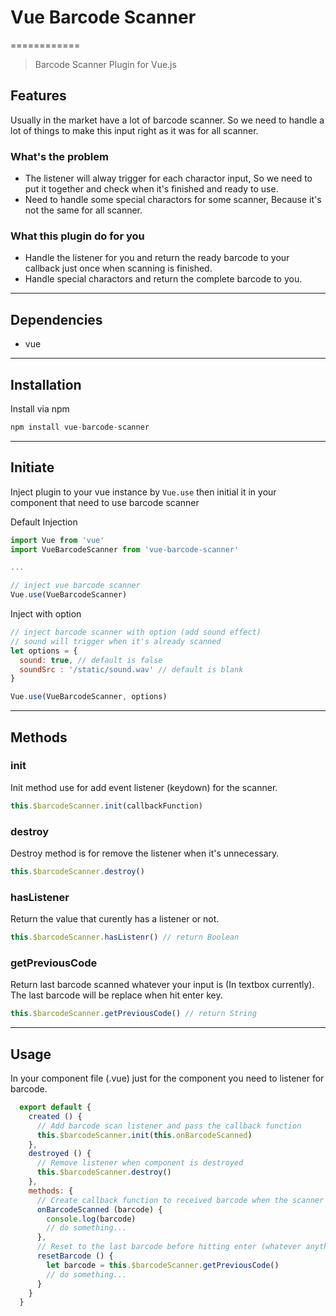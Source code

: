 # Vue Barcode Scanner
============
> Barcode Scanner Plugin for Vue.js

## Features
Usually in the market have a lot of barcode scanner. So we need to handle a lot of things to make this input right as it was for all scanner.

### What's the problem
* The listener will alway trigger for each charactor input, So we need to put it together and check when it's finished and ready to use.
* Need to handle some special charactors for some scanner, Because it's not the same for all scanner.

### What this plugin do for you
* Handle the listener for you and return the ready barcode to your callback just once when scanning is finished.
* Handle special charactors and return the complete barcode to you.

----------------------------------------
## Dependencies
* vue

----------------------------------------
## Installation
Install via npm

```javascript
npm install vue-barcode-scanner
```

----------------------------------------
## Initiate
Inject plugin to your vue instance by ```Vue.use``` then initial it in your component that need to use barcode scanner


Default Injection
```javascript
import Vue from 'vue'
import VueBarcodeScanner from 'vue-barcode-scanner'

...

// inject vue barcode scanner
Vue.use(VueBarcodeScanner)

```

Inject with option
```javascript
// inject barcode scanner with option (add sound effect)
// sound will trigger when it's already scanned
let options = {
  sound: true, // default is false
  soundSrc : '/static/sound.wav' // default is blank
}

Vue.use(VueBarcodeScanner, options)

```
----------------------------------------
## Methods
### init
Init method use for add event listener (keydown) for the scanner.

```javascript
this.$barcodeScanner.init(callbackFunction)
```

### destroy
Destroy method is for remove the listener when it's unnecessary.

```javascript
this.$barcodeScanner.destroy()
```

### hasListener
Return the value that curently has a listener or not.

```javascript
this.$barcodeScanner.hasListenr() // return Boolean
```

### getPreviousCode
Return last barcode scanned whatever your input is (In textbox currently).
The last barcode will be replace when hit enter key.

```javascript
this.$barcodeScanner.getPreviousCode() // return String
```
----------------------------------------
## Usage
In your component file (.vue) just for the component you need to listener for barcode.

```javascript
  export default {
    created () {
      // Add barcode scan listener and pass the callback function
      this.$barcodeScanner.init(this.onBarcodeScanned)
    },
    destroyed () {
      // Remove listener when component is destroyed
      this.$barcodeScanner.destroy()
    },
    methods: {
      // Create callback function to received barcode when the scanner is already done
      onBarcodeScanned (barcode) {
        console.log(barcode)
        // do something...
      },
      // Reset to the last barcode before hitting enter (whatever anythings in the input box)
      resetBarcode () {
        let barcode = this.$barcodeScanner.getPreviousCode()
        // do something...
      }
    }
  }
```